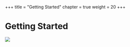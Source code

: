 +++
title = "Getting Started"
chapter = true
weight = 20
+++

# Getting Started


![](/images/getting-started/03Getting_Started.png)